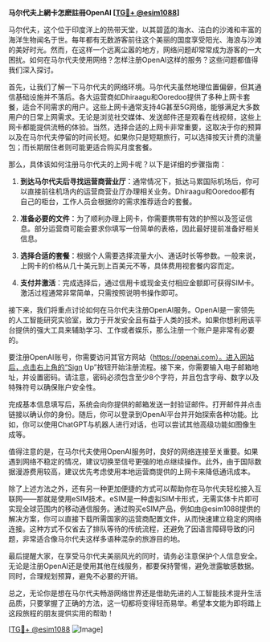 **马尔代夫上網卡怎麽註冊OpenAI [[TG💪+ @esim1088](https://t.me/s/esim1088)]**

马尔代夫，这个位于印度洋上的热带天堂，以其碧蓝的海水、洁白的沙滩和丰富的海洋生物闻名于世。每年都有无数游客前往这个美丽的国度享受阳光、海浪与沙滩的美好时光。然而，在这样一个远离尘嚣的地方，网络问题却常常成为游客的一大困扰。如何在马尔代夫使用网络？怎样注册OpenAI这样的服务？这些问题都值得我们深入探讨。

首先，让我们了解一下马尔代夫的网络环境。马尔代夫虽然地理位置偏僻，但其通信基础设施并不落后。各大运营商如Dhiraagu和Ooredoo提供了多种上网卡套餐，适合不同需求的用户。这些上网卡通常支持4G甚至5G网络，能够满足大多数用户的日常上网需求。无论是浏览社交媒体、发送邮件还是观看在线视频，这些上网卡都能提供流畅的体验。当然，选择合适的上网卡非常重要，这取决于你的预算以及在马尔代夫停留的时间长短。如果你只是短期旅行，可以选择按天计费的流量包；而长期居住者则可能更适合购买月度套餐。

那么，具体该如何注册马尔代夫的上网卡呢？以下是详细的步骤指南：

1. **到达马尔代夫后寻找运营商营业厅**：通常情况下，抵达马累国际机场后，你可以直接前往机场内的运营商营业厅办理相关业务。Dhiraagu和Ooredoo都有自己的柜台，工作人员会根据你的需求推荐适合的套餐。

2. **准备必要的文件**：为了顺利办理上网卡，你需要携带有效的护照以及签证信息。部分运营商可能会要求你填写一份简单的表格，因此最好提前准备好相关信息。

3. **选择合适的套餐**：根据个人需要选择流量大小、通话时长等参数。一般来说，上网卡的价格从几十美元到上百美元不等，具体费用视套餐内容而定。

4. **支付并激活**：完成选择后，通过信用卡或现金支付相应金额即可获得SIM卡。激活过程通常非常简单，只需按照说明书操作即可。

接下来，我们将重点讨论如何在马尔代夫注册OpenAI服务。OpenAI是一家领先的人工智能研究实验室，致力于开发安全且有益于人类的技术。如果你想利用该平台提供的强大工具来辅助学习、工作或者娱乐，那么注册一个账户是非常有必要的。

要注册OpenAI账号，你需要访问其官方网站（https://openai.com）。进入网站后，点击右上角的“Sign Up”按钮开始注册流程。接下来，你需要输入电子邮箱地址，并设置密码。请注意，密码必须包含至少8个字符，并且包含字母、数字以及特殊符号以确保账户安全性。

完成基本信息填写后，系统会向你提供的邮箱发送一封验证邮件。打开邮件并点击链接以确认你的身份。随后，你可以登录到OpenAI平台并开始探索各种功能。比如，你可以使用ChatGPT与机器人进行对话，也可以尝试其他高级功能如图像生成等。

值得注意的是，在马尔代夫使用OpenAI服务时，良好的网络连接至关重要。如果遇到网络不稳定的情况，建议切换至信号更强的地点继续操作。此外，由于国际数据漫游费用较高，建议优先考虑使用本地运营商提供的上网卡来降低通讯成本。

除了上述方法之外，还有另一种更加便捷的方式可以帮助你在马尔代夫轻松接入互联网——那就是使用eSIM技术。eSIM是一种虚拟SIM卡形式，无需实体卡片即可实现全球范围内的移动通信服务。通过购买eSIM产品，例如由@esim1088提供的解决方案，你可以直接下载所需国家的运营商配置文件，从而快速建立稳定的网络连接。这种方式不仅省去了排队等待的传统流程，还避免了因语言障碍导致的问题，非常适合像马尔代夫这样多语种混杂的旅游目的地。

最后提醒大家，在享受马尔代夫美丽风光的同时，请务必注意保护个人信息安全。无论是注册OpenAI还是使用其他在线服务，都要保持警惕，避免泄露敏感数据。同时，合理规划预算，避免不必要的开销。

总之，无论你是想在马尔代夫畅游网络世界还是借助先进的人工智能技术提升生活品质，只要掌握了正确的方法，这一切都将变得轻而易举。希望本文能为即将踏上这段旅程的朋友提供实用的帮助！

[[TG💪+ @esim1088](https://t.me/s/esim1088) ![Image](https://i.postimg.cc/4NQfJmqS/Snipaste-2025-05-13-00-14-12.png)]